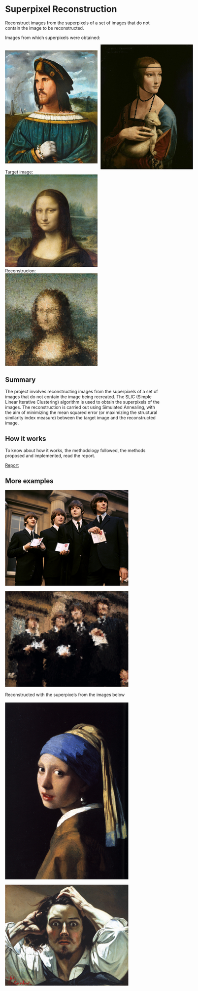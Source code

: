 # Superpixel Reconstruction
Reconstruct images from the superpixels of a set of images that do not contain the image to be reconstructed.

Images from which superpixels were obtained:
<div style="display: flex; flex-direction: row; align-items: center;">
  <img src="images_test/monalisa/Cesareborgia.jpeg" alt="Cesare Borgia" width="300px" style="margin-right: 10px"/>

  <img src="images_test/monalisa/ermine.jpeg" alt="Ermine" width="300px" />
</div>
Target image:<br>
<img src="images_test/monalisa/monalisa.jpeg" alt="Monalisa" width="300px" />
<br>Reconstrucion:<br>
<img src="reconstruction/monalisa_reconstruction.png" alt="Monalisa" width="300px" />

## Summary

The project involves reconstructing images from the superpixels of a set of images that do not contain the image being recreated. The SLIC (Simple Linear Iterative Clustering) algorithm is used to obtain the superpixels of the images. The reconstruction is carried out using Simulated Annealing, with the aim of minimizing the mean squared error (or maximizing the structural similarity index measure) between the target image and the reconstructed image.

## How it works

To know about how it works, the methodology followed, the methods proposed and implemented, read the report.

[Report](report_en.pdf)

## More examples

<div style="display: flex; flex-direction: column; justify-content: space-around;">
  <img src="images_test/beatles.jpg" alt="The Beatles" width="400px" />
  <br>
  <img src="reconstruction/beatles_reconstruction.png" alt="The Beatles reconstructed" width="400px" />
  <br>
  <span>Reconstructed with the superpixels from the images below</span>
  <br>
  <img src="images_test/pearl.jpeg" alt="The Beatles reconstructed" width="400px" />
  <br>
  <img src="images_test/desperate_man.jpeg" alt="The Beatles reconstructed" width="400px" />
</div>
